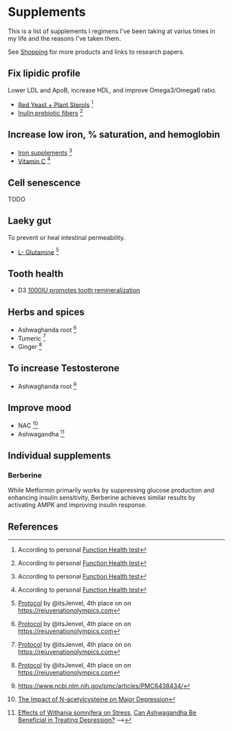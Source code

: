 # Supplements

This is a list of supplements I regimens I've been taking at varius times in my
life and the reasons I've taken them.

See [Shopping](./shopping-lists/canada-shopping.md) for more products and links
to research papers.

## Fix lipidic profile

Lower LDL and ApoB, increase HDL, and improve Omega3/Omega6 ratio.

- [Red Yeast + Plant Sterols](https://amzn.to/3tPccLT) [^function]
- [Inulin prebiotic fibers](https://amzn.to/3vlf4k5) [^function]

## Increase low iron, % saturation, and hemoglobin

- [Iron supplements](https://amzn.to/3RLm6Gn) [^function]
- [Vitamin C](https://www.costco.ca/kirkland-signature-timed-release-vitamin-c-1000-mg---500-tablets.product.100338652.html)
  [^function]

## Cell senescence

TODO

## Laeky gut

To prevent or heal intestinal permeability.

- [L- Glutamine](https://amzn.to/47HRE69) [^jenvel]

## Tooth health

- D3 [1000IU promotes tooth remineralization](https://www.ncbi.nlm.nih.gov/pmc/articles/PMC9233525/)

## Herbs and spices

- Ashwaghanda root [^jenvel]
- Tumeric [^jenvel]
- Ginger [^jenvel]

## To increase Testosterone

- Ashwaghanda root [^michal]

## Improve mood

- NAC [^nac-mood]
- Ashwagandha [^ashwagandha-mood]

## Individual supplements

### Berberine

While Metformin primarily works by suppressing glucose production and enhancing
insulin sensitivity, Berberine achieves similar results by activating AMPK and
improving insulin response.

## References

[^jenvel]: [Protocol](https://jenvel.co/) by @itsJenvel, 4th place on on <https://rejuvenationolympics.com>
[^michal]: <https://www.ncbi.nlm.nih.gov/pmc/articles/PMC6438434/>
[^nac-mood]: [The Impact of N-acetylcysteine on Major Depression](https://pubmed.ncbi.nlm.nih.gov/37119225/)
[^ashwagandha-mood]: [Effects of Withania somnifera on Stress](https://pubmed.ncbi.nlm.nih.gov/34254920/), [Can Ashwagandha Be Beneficial in Treating Depression?](https://pubmed.ncbi.nlm.nih.gov/35139495/) -->
[^function]: According to personal [Function Health test](https://www.functionhealth.com/early-access?code=ALUNGU10)
